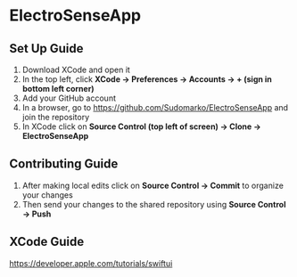 # ElectroSenseApp
## Set Up Guide
  1. Download XCode and open it
  2. In the top left, click **XCode -> Preferences -> Accounts -> + (sign in bottom left corner)**
  3. Add your GitHub account
  4. In a browser, go to https://github.com/Sudomarko/ElectroSenseApp and join the repository
  5. In XCode click on **Source Control (top left of screen) -> Clone -> ElectroSenseApp**
## Contributing Guide
  1. After making local edits click on **Source Control -> Commit** to organize your changes
  2. Then send your changes to the shared repository using **Source Control -> Push**
## XCode Guide
  https://developer.apple.com/tutorials/swiftui
